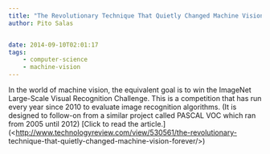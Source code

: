 ```yaml
---
title: "The Revolutionary Technique That Quietly Changed Machine Vision Forever"
author: Pito Salas


date: 2014-09-10T02:01:17
tags:
    - computer-science
    - machine-vision
---
```




In the world of machine vision, the equivalent goal is to win the ImageNet
Large-Scale Visual Recognition Challenge. This is a competition that has run
every year since 2010 to evaluate image recognition algorithms. (It is
designed to follow-on from a similar project called PASCAL VOC which ran from
2005 until 2012) [Click to read the
article.](<http://www.technologyreview.com/view/530561/the-revolutionary-
technique-that-quietly-changed-machine-vision-forever/>)


